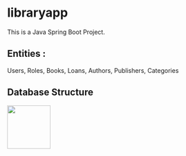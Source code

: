 # libraryapp
This is a Java Spring Boot Project.
## Entities :
Users, Roles, Books, Loans, Authors, Publishers, Categories
## Database Structure
<img src="[https://github.com/javafadu/libraryapp/blob/master/src/main/resources/library-app-rdb.jpg](https://github.com/javafadu/libraryapp/blob/master/src/main/resources/library-app-rdb.jpg?raw=true)"  width=100/>
